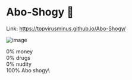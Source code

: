 # Abo-Shogy 🦅
Link: https://topvirusminus.github.io/Abo-Shogy/

![image](https://user-images.githubusercontent.com/40539669/109649843-1e961e00-7b65-11eb-975e-e56a92814857.png)

0% money\
0% drugs\
0% nudity\
100% Abo shogy\
